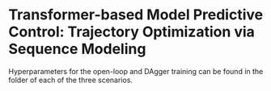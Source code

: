 # Transformer-based Model Predictive Control: Trajectory Optimization via Sequence Modeling

Hyperparameters for the open-loop and DAgger training can be found in the folder of each of the three scenarios.

